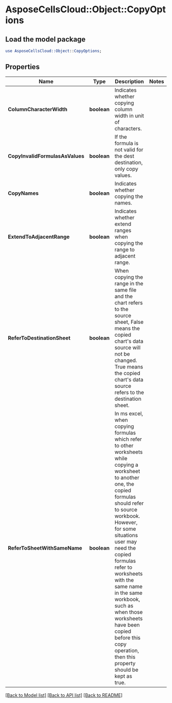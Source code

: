 # AsposeCellsCloud::Object::CopyOptions 

## Load the model package
```perl
use AsposeCellsCloud::Object::CopyOptions;
```

## Properties
Name | Type | Description | Notes
------------ | ------------- | ------------- | -------------
**ColumnCharacterWidth** | **boolean** | Indicates whether copying column width in unit of characters.  |
**CopyInvalidFormulasAsValues** | **boolean** | If the formula is not valid for the dest destination, only copy values.  |
**CopyNames** | **boolean** | Indicates whether copying the names.  |
**ExtendToAdjacentRange** | **boolean** | Indicates whether extend ranges when copying the range to adjacent range.  |
**ReferToDestinationSheet** | **boolean** | When copying the range in the same file and the chart refers to the source sheet,            False means the copied chart's data source will not be changed.            True means the copied chart's data source refers to the destination sheet.  |
**ReferToSheetWithSameName** | **boolean** | In ms excel, when copying formulas which refer to other worksheets while copying a worksheet to another one,            the copied formulas should refer to source workbook.            However, for some situations user may need the copied formulas refer to worksheets with the same name            in the same workbook, such as when those worksheets have been copied before this copy operation,            then this property should be kept as true.  |  

[[Back to Model list]](../README.md#documentation-for-models) [[Back to API list]](../README.md#documentation-for-api-endpoints) [[Back to README]](../README.md)

